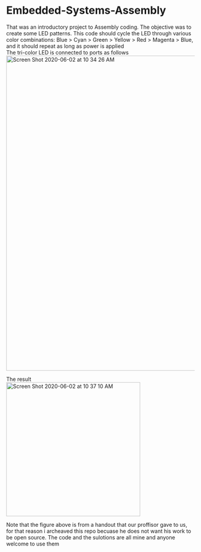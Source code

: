 # Embedded-Systems-Assembly
That was an introductory project to Assembly coding. The objective was to create some LED patterns. 
This code should cycle the LED through various color combinations:
Blue > Cyan > Green > Yellow > Red > Magenta > Blue, and it should repeat as long as power is applied\
The tri-color LED is connected to ports as follows\
<img width="842" alt="Screen Shot 2020-06-02 at 10 34 26 AM" src="https://user-images.githubusercontent.com/57555013/83532739-aeb31400-a4bc-11ea-9ded-11b40f241c62.png">




The result\
<img width="358" alt="Screen Shot 2020-06-02 at 10 37 10 AM" src="https://user-images.githubusercontent.com/57555013/83533023-0cdff700-a4bd-11ea-9c29-5a735630ead7.png">


Note that the figure above is from a handout that our proffisor gave to us, for that reason i archeaved this repo becuase he does not want his work to be open source. The code and the sulotions are all mine and anyone welcome to use them
